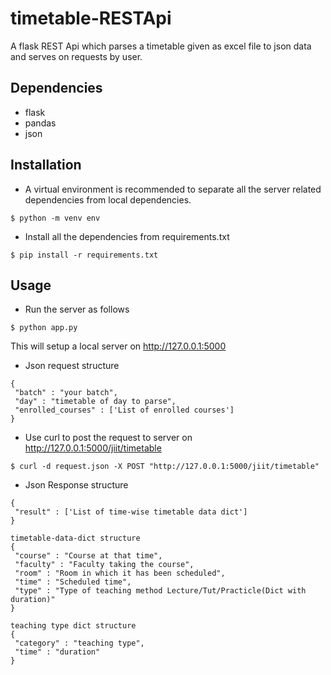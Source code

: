 # timetable-RESTApi
A flask REST Api which parses a timetable given as excel file to json data and serves on requests by user.

## Dependencies
 * flask
 * pandas
 * json
 
 ## Installation
 
 * A virtual environment is recommended to separate all the server related dependencies from local dependencies.
 ```
 $ python -m venv env
 ```
 
 * Install all the dependencies from requirements.txt
 ```
 $ pip install -r requirements.txt
 ```
 
 ## Usage
 * Run the server as follows
 ```
 $ python app.py
 ```
 This will setup a local server on http://127.0.0.1:5000
 
 * Json request structure
 ```
 {
  "batch" : "your batch",
  "day" : "timetable of day to parse",
  "enrolled_courses" : ['List of enrolled courses']
}
 ```
 * Use curl to post the request to server on http://127.0.0.1:5000/jiit/timetable
 ```
 $ curl -d request.json -X POST "http://127.0.0.1:5000/jiit/timetable"
 ```
 * Json Response structure
 ```
 {
  "result" : ['List of time-wise timetable data dict']
 }
 
 timetable-data-dict structure
 {
  "course" : "Course at that time",
  "faculty" : "Faculty taking the course",
  "room" : "Room in which it has been scheduled",
  "time" : "Scheduled time",
  "type" : "Type of teaching method Lecture/Tut/Practicle(Dict with duration)"
 }
 
 teaching type dict structure
 {
  "category" : "teaching type",
  "time" : "duration"
 }
 ```
